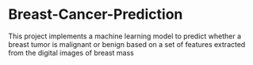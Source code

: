 # Breast-Cancer-Prediction
This project implements a machine learning model to predict whether a breast tumor is malignant or benign based on a set of features extracted from the digital images of breast mass
